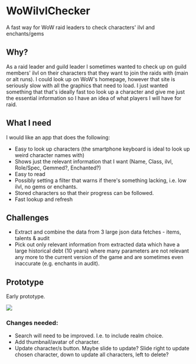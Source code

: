 # WoWilvlChecker
A fast way for WoW raid leaders to check characters' ilvl and enchants/gems

## Why?
As a raid leader and guild leader I sometimes wanted to check up on guild members' ilvl on their characters that they want to join the raids with (main or alt runs). I could look up on WoW's homepage, however that site is seriously slow with all the graphics that need to load. I just wanted something that that's ideally fast too look up a character and give me just the essential information so I have an idea of what players I will have for raid. 

## What I need
I would like an app that does the following:
* Easy to look up characters (the smartphone keyboard is ideal to look up weird character names with)
* Shows just the relevant information that I want (Name, Class, ilvl, Role/Spec, Gemmed?, Enchanted?)
* Easy to read
* Possibly setting a filter that warns if there's something lacking, i.e. low ilvl, no gems or enchants.
* Stored characters so that their progress can be followed. 
* Fast lookup and refresh

## Challenges
* Extract and combine the data from 3 large json data fetches - items, talents & audit
* Pick out only relevant information from extracted data which have a large historical debt (10 years) where many parameters are not relevant any more to the current version of the game and are sometimes even inaccurate (e.g. enchants in audit).

## Prototype
Early prototype.

<img src="https://i.imgur.com/1SsAbat.jpg">

### Changes needed:
* Search will need to be improved. I.e. to include realm choice. 
* Add thumbnail/avatar of character. 
* Update character/s button. Maybe slide to update? Slide right to update chosen character, down to update all characters, left to delete?
